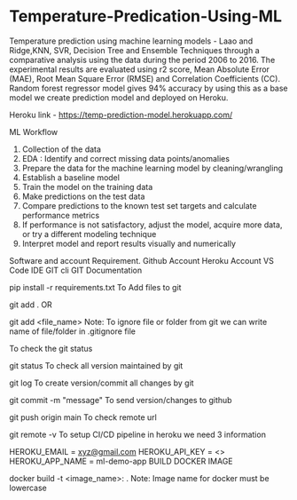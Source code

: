 # Temperature-Predication-Using-ML

Temperature prediction using machine learning models - Laao and Ridge,KNN, SVR, Decision Tree and Ensemble Techniques through a comparative analysis using the data during the period 2006 to 2016. The experimental results are evaluated using r2 score, Mean Absolute Error (MAE), Root Mean Square Error (RMSE) and Correlation Coefficients (CC). Random forest regressor model gives 94% accuracy by using this as a base model we create prediction model and deployed on Heroku.

Heroku link - https://temp-prediction-model.herokuapp.com/

ML Workflow 
1. Collection of the data
2. EDA : Identify and correct missing data points/anomalies 
3. Prepare the data for the machine learning model by cleaning/wrangling
4. Establish a baseline model
5. Train the model on the training data
6. Make predictions on the test data
7. Compare predictions to the known test set targets and calculate performance metrics
8. If performance is not satisfactory, adjust the model, acquire more data, or try a different modeling technique
9. Interpret model and report results visually and numerically

Software and account Requirement.
Github Account
Heroku Account
VS Code IDE
GIT cli
GIT Documentation


pip install -r requirements.txt
To Add files to git

git add .
OR

git add <file_name>
Note: To ignore file or folder from git we can write name of file/folder in .gitignore file

To check the git status

git status
To check all version maintained by git

git log
To create version/commit all changes by git

git commit -m "message"
To send version/changes to github

git push origin main
To check remote url

git remote -v
To setup CI/CD pipeline in heroku we need 3 information

HEROKU_EMAIL = xyz@gmail.com
HEROKU_API_KEY = <>
HEROKU_APP_NAME = ml-demo-app
BUILD DOCKER IMAGE

docker build -t <image_name>:<tagname> .
Note: Image name for docker must be lowercase




